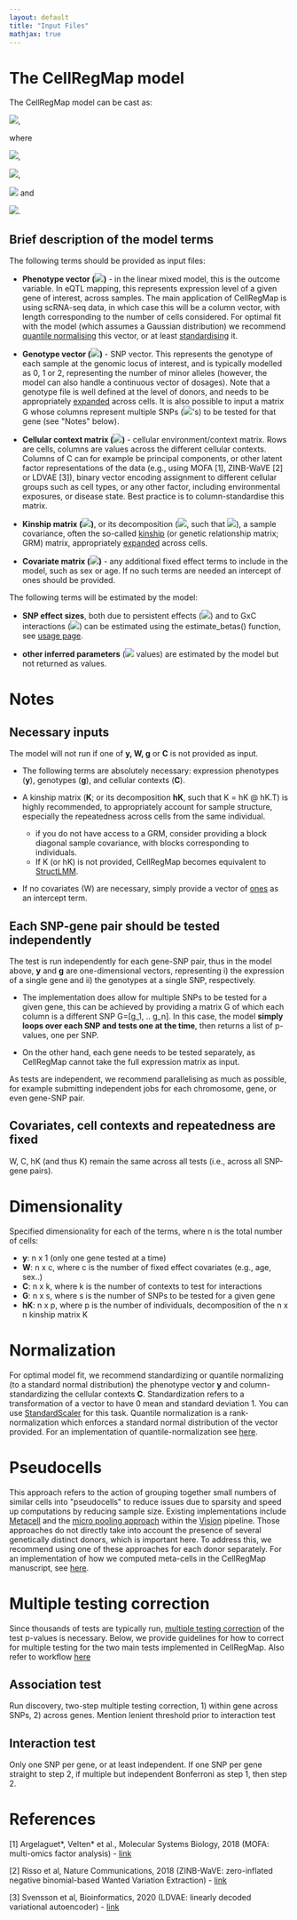 ```yaml
---
layout: default
title: "Input Files"
mathjax: true
---
```


# The CellRegMap model

The CellRegMap model can be cast as:

<img src="https://render.githubusercontent.com/render/math?math=y = W\alpha %2B g\beta_G %2B g \odot \beta_{GxC} %2B c %2B u %2B \epsilon">,

where 

<img src="https://render.githubusercontent.com/render/math?math=\beta_{GxC} \sim \mathcal{N} (0, \sigma^2_{GxC}CC^T)">,

<img src="https://render.githubusercontent.com/render/math?math=c \sim \mathcal{N} (0, \sigma^2_{C}CC^T)">,

<img src="https://render.githubusercontent.com/render/math?math=u \sim \mathcal{N} (0, \sigma^2_{KC}(CC^T \odot K))"> and

<img src="https://render.githubusercontent.com/render/math?math=\epsilon \sim \mathcal{N} (0, \sigma^2_n I)">.


## Brief description of the model terms

<!-- In the [usage page](https://limix.github.io/CellRegMap/usage.html) the input files are listed, here we provide a brief description of their significance.  -->
The following terms should be provided as input files:

* **Phenotype vector (<img src="https://render.githubusercontent.com/render/math?math=y">)** - in the linear mixed model, this is the outcome variable. 
In eQTL mapping, this represents expression level of a given gene of interest, across samples. 
The main application of CellRegMap is using scRNA-seq data, in which case this will be a column vector, with length corresponding to the number of cells considered. 
For optimal fit with the model (which assumes a Gaussian distribution) we recommend [quantile normalising](https://github.com/limix/limix/blob/master/limix/qc/_quant_gauss.py) this vector, or at least [standardising](https://github.com/limix/limix/blob/master/limix/qc/_mean_std.py) it.

* **Genotype vector (<img src="https://render.githubusercontent.com/render/math?math=g">)** - SNP vector. 
This represents the genotype of each sample at the genomic locus of interest, and is typically modelled as 0, 1 or 2, representing the number of minor alleles (however, the model can also handle a continuous vector of dosages). 
Note that a genotype file is well defined at the level of donors, and needs to be appropriately [expanded](https://github.com/annacuomo/CellRegMap_analyses/blob/main/endodiff/preprocessing/Expand_genotypes_kinship.ipynb) across cells.
It is also possible to input a matrix G whose columns represent multiple SNPs (<img src="https://render.githubusercontent.com/render/math?math=g">'s) to be tested for that gene (see "Notes" below).

* **Cellular context matrix (<img src="https://render.githubusercontent.com/render/math?math=C">)** - cellular environment/context matrix. 
Rows are cells, columns are values across the different cellular contexts. 
Columns of C can for example be principal components, or other latent factor representations of the data (e.g., using MOFA [1], ZINB-WaVE [2] or LDVAE [3]), binary vector encoding assignment to different cellular groups such as cell types, or any other factor, including environmental exposures, or disease state. 
Best practice is to column-standardise this matrix.

* **Kinship matrix (<img src="https://render.githubusercontent.com/render/math?math=K">)**, or its decomposition (<img src="https://render.githubusercontent.com/render/math?math=hK">, such that <img src="https://render.githubusercontent.com/render/math?math=K = hK @ hK^T">), a sample covariance, often the so-called [kinship](https://www.cog-genomics.org/plink/1.9/distance) (or genetic relationship matrix; GRM) matrix, appropriately [expanded](https://github.com/annacuomo/CellRegMap_analyses/blob/main/endodiff/preprocessing/Expand_genotypes_kinship.ipynb) across cells.
<!-- This can be.. -->

<!-- * **Background matrices (<img src="https://render.githubusercontent.com/render/math?math=L_i">'s)** - decomposition of the covariance matrix from the background term accounting for repeat samples. It can be shown that the covariance matrix <img src="https://render.githubusercontent.com/render/math?math=(CC^T \odot GG^T)"> can be reformulated as <img src="https://render.githubusercontent.com/render/math?math=\sum_i L_i @ L_i^T">, where <img src="https://render.githubusercontent.com/render/math?math=L_i = diag(\sqrt(\lambda_i) v_i) G">, with <img src="https://render.githubusercontent.com/render/math?math=\lambda_i, v_i"> being the eigenvalues and eigenvectors of <img src="https://render.githubusercontent.com/render/math?math=CC^T">. This decomposition allows us to never having to compute the full covariance matrices which can be extremely large, and work on their decomposed form only. A function that allows to directly compute the <img src="https://render.githubusercontent.com/render/math?math=L_i">'s values from <img src="https://render.githubusercontent.com/render/math?math=C"> and <img src="https://render.githubusercontent.com/render/math?math=G"> will be added soon. -->

* **Covariate matrix (<img src="https://render.githubusercontent.com/render/math?math=W">)** - any additional fixed effect terms to include in the model, such as sex or age. 
If no such terms are needed an intercept of ones should be provided.

<!-- * An additional optional input can be a **filter file** containing known eQTLs (i.e., gene-SNP pairs identified as statistical associations) or individual variants (e.g., GWAS hits) to be investigated. If such a set is not available, it is possible to map eQTL from scratch within the pipeline, see the association test described in the [usage page](https://limix.github.io/CellRegMap/usage.html). -->

The following terms will be estimated by the model:

* **SNP effect sizes**, both due to persistent effects (<img src="https://render.githubusercontent.com/render/math?math=\beta_G">) and to GxC interactions (<img src="https://render.githubusercontent.com/render/math?math=\beta_{GxC}">) can be estimated using the estimate_betas() function, see [usage page](https://limix.github.io/CellRegMap/usage.html).

* **other inferred parameters** (<img src="https://render.githubusercontent.com/render/math?math=\alpha, \sigma^2"> values) are estimated by the model but not returned as values.

# Notes

## Necessary inputs
The model will not run if one of **y, W, g** or **C** is not provided as input.

* The following terms are absolutely necessary: expression phenotypes (**y**), genotypes (**g**), and cellular contexts (**C**).

* A kinship matrix (**K**; or its decomposition **hK**, such that K = hK @ hK.T) is highly recommended, to appropriately account for sample structure, especially the repeatedness across cells from the same individual.
  * if you do not have access to a GRM, consider providing a block diagonal sample covariance, with blocks corresponding to individuals.
  * If K (or hK) is not provided, CellRegMap becomes equivalent to [StructLMM](https://limix.github.io/CellRegMap/structlmm.html).

* If no covariates (W) are necessary, simply provide a vector of [ones](https://numpy.org/doc/stable/reference/generated/numpy.ones.html) as an intercept term.


## Each SNP-gene pair should be tested independently
The test is run independently for each gene-SNP pair, thus in the model above, **y** and **g** are one-dimensional vectors, representing i) the expression of a single gene and ii) the genotypes at a single SNP, respectively.

* The implementation does allow for multiple SNPs to be tested for a given gene, this can be achieved by providing a matrix G of which each column is a different SNP G=[g_1, .. g_n].
In this case, the model **simply loops over each SNP and tests one at the time**, then returns a list of p-values, one per SNP.

* On the other hand, each gene needs to be tested separately, as CellRegMap cannot take the full expression matrix as input.

As tests are independent, we recommend parallelising as much as possible, for example submitting independent jobs for each chromosome, gene, or even gene-SNP pair.

## Covariates, cell contexts and repeatedness are fixed
W, C, hK (and thus K) remain the same across all tests (i.e., across all SNP-gene pairs).

# Dimensionality

Specified dimensionality for each of the terms, where n is the total number of cells:

* **y**: n x 1 (only one gene tested at a time)
* **W**: n x c, where c is the number of fixed effect covariates (e.g., age, sex..)
* **C**: n x k, where k is the number of contexts to test for interactions
* **G**: n x s, where s is the number of SNPs to be tested for a given gene
* **hK**: n x p, where p is the number of individuals, decomposition of the n x n kinship matrix K
<!-- * **K**: n x n, or in alternative -->

<!-- All vectors and matrices should be provided as numpy arrays, and there should be no flat arrays. 
If the shape of a vector is (n,) please reshape to (n,1). -->

# Normalization

For optimal model fit, we recommend standardizing or quantile normalizing (to a standard normal distribution) the phenotype vector **y** and column-standardizing the cellular contexts **C**.
Standardization refers to a transformation of a vector to have 0 mean and standard deviation 1. You can use [StandardScaler](https://scikit-learn.org/stable/modules/generated/sklearn.preprocessing.StandardScaler.html) for this task.
Quantile normalization is a rank-normalization which enforces a standard normal distribution of the vector provided.
For an implementation of quantile-normalization see [here](https://github.com/limix/limix/blob/master/limix/qc/_quant_gauss.py).

<!-- # Genotype format -->

# Pseudocells

This approach refers to the action of grouping together small numbers of similar cells into "pseudocells" to reduce issues due to sparsity and speed up computations by reducing sample size.
Existing implementations include [Metacell](https://genomebiology.biomedcentral.com/articles/10.1186/s13059-019-1812-2) and the [micro pooling approach](https://yoseflab.github.io/VISION/articles/micropooling.html) within the [Vision](https://www.nature.com/articles/s41467-019-12235-0) pipeline.
Those approaches do not directly take into account the presence of several genetically distinct donors, which is important here.
To address this, we recommend using one of these approaches for each donor separately.
For an implementation of how we computed meta-cells in the CellRegMap manuscript, see [here](https://github.com/annacuomo/CellRegMap_analyses/blob/main/neuroseq/preprocessing/create_metacells.py).


# Multiple testing correction

Since thousands of tests are typically run, [multiple testing correction](https://en.wikipedia.org/wiki/Multiple_comparisons_problem) of the test p-values is necessary.
Below, we provide guidelines for how to correct for multiple testing for the two main tests implemented in CellRegMap.
Also refer to workflow [here](https://github.com/annacuomo/CellRegMap_analyses/blob/main/endodiff/usage/README.md)

## Association test

Run discovery, two-step multiple testing correction, 1) within gene across SNPs, 2) across genes.
Mention lenient threshold prior to interaction test

## Interaction test

Only one SNP per gene, or at least independent. If one SNP per gene straight to step 2, if multiple but independent Bonferroni as step 1, then step 2.

# References

[1] Argelaguet\*, Velten\* et al., Molecular Systems Biology, 2018 (MOFA: multi-omics factor analysis) - [link](https://www.embopress.org/doi/full/10.15252/msb.20178124)

[2] Risso et al, Nature Communications, 2018 (ZINB-WaVE: zero-inflated negative binomial-based Wanted Variation Extraction) - [link](https://www.nature.com/articles/s41467-017-02554-5)

[3] Svensson et al, Bioinformatics, 2020 (LDVAE: linearly decoded variational autoencoder) - [link](https://academic.oup.com/bioinformatics/article/36/11/3418/5807606)




 

